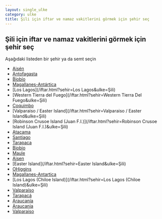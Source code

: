 ```yaml
---
layout: single_ulke
category: ulke
title: Şili için iftar ve namaz vakitlerini görmek için şehir seç
---
```



## Şili için iftar ve namaz vakitlerini görmek için şehir seç

Aşağıdaki listeden bir şehir ya da semt seçin


* [Aisén](/iftar.html?sehir=Aisén&ulke=Şili)
* [Antofagasta](/iftar.html?sehir=Antofagasta&ulke=Şili)
* [Biobío](/iftar.html?sehir=Biobío&ulke=Şili)
* [Magallanes-Antártica](/iftar.html?sehir=Magallanes-Antártica&ulke=Şili)
* [Los Lagos](/iftar.html?sehir=Los Lagos&ulke=Şili)
* [Western Tierra del Fuego](/iftar.html?sehir=Western Tierra Del Fuego&ulke=Şili)
* [Coquimbo](/iftar.html?sehir=Coquimbo&ulke=Şili)
* [Valparaiso / Easter Island](/iftar.html?sehir=Valparaiso / Easter Island&ulke=Şili)
* [Robinson Crusoe Island (Juan F.I.)](/iftar.html?sehir=Robinson Crusoe Island (Juan F.I.)&ulke=Şili)
* [Atacama](/iftar.html?sehir=Atacama&ulke=Şili)
* [Santiago](/iftar.html?sehir=Santiago&ulke=Şili)
* [Tarapaca](/iftar.html?sehir=Tarapaca&ulke=Şili)
* [Biobio](/iftar.html?sehir=Biobio&ulke=Şili)
* [Maule](/iftar.html?sehir=Maule&ulke=Şili)
* [Aisen](/iftar.html?sehir=Aisen&ulke=Şili)
* [Easter Island](/iftar.html?sehir=Easter Island&ulke=Şili)
* [OHiggins](/iftar.html?sehir=Ohiggins&ulke=Şili)
* [Magallanes-Antartica](/iftar.html?sehir=Magallanes-Antartica&ulke=Şili)
* [Los Lagos (Chiloe Island)](/iftar.html?sehir=Los Lagos (Chiloe Island)&ulke=Şili)
* [Valparaíso](/iftar.html?sehir=Valparaíso&ulke=Şili)
* [Tarapacá](/iftar.html?sehir=Tarapacá&ulke=Şili)
* [Araucanía](/iftar.html?sehir=Araucanía&ulke=Şili)
* [Araucania](/iftar.html?sehir=Araucania&ulke=Şili)
* [Valparaiso](/iftar.html?sehir=Valparaiso&ulke=Şili)
